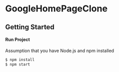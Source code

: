 # GoogleHomePageClone
## Getting Started
#### Run Project
Assumption that you have Node.js and npm installed
```sh
$ npm install
$ npm start
```